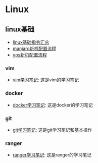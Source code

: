 # Linux

## linux基础
- [linux基础指令汇总](linux基础指令汇总)
- [manjaro新机配置流程](manjaro新机配置流程)
- [vps新机配置流程](vps新机配置流程)
### vim
- [vim学习笔记](vim学习笔记): 这是vim的学习笔记

### docker
- [docker学习笔记](docker学习笔记): 这是docker的学习笔记

### git
- [git学习笔记](git学习笔记): 这是git学习笔记和基本操作

### ranger
- [ranger学习笔记](ranger学习笔记): 这是ranger的学习笔记
